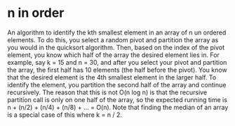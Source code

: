 # n in order
 
An algorithm to identify the kth smallest element in an array of n un ordered elements. To do this, you select a random pivot and partition the array as you would in the quicksort algorithm. Then, based on the index of the pivot element, you know which half of the array the desired element lies in. For example, say k = 15 and n = 30, and after you select your pivot and partition the array, the first half has 10 elements (the half before the pivot). You know that the desired element is the 4th smallest element in the larger half. To identify the element, you partition the second half of the array and continue recursively. The reason that this is not O(n log n) is that the recursive partition call is only on one half of the array, so the expected running time is n + (n/2) + (n/4) + (n/8) + ... = O(n). Note that finding the median of an array is a special case of this where k = n / 2.
